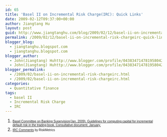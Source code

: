 ```yaml
---
id: 65
title: 'Basel II on Incremental Risk Charge(IRC): Quick Links'
date: 2009-02-12T09:37:00+00:00
author: Jiangtang Hu
layout: post
guid: http://www.jiangtanghu.com/blog/2009/02/12/basel-ii-on-incremental-risk-chargeirc-quick-links-2/
permalink: /2009/02/12/basel-ii-on-incremental-risk-chargeirc-quick-links-2/
blogger_blog:
  - jiangtanghu.blogspot.com
  - jiangtanghu.blogspot.com
blogger_author:
  - John(Jiangtang) Huhttp://www.blogger.com/profile/04383471478195804254JiangtangHu@gmail.com
  - John(Jiangtang) Huhttp://www.blogger.com/profile/04383471478195804254JiangtangHu@gmail.com
blogger_permalink:
  - /2009/02/basel-ii-on-incremental-risk-chargeirc.html
  - /2009/02/basel-ii-on-incremental-risk-chargeirc.html
categories:
  - Quantitative finance
tags:
  - basel II
  - Incremental Risk Charge
  - IRC
---
```

  1. <span style="font-family: Arial; font-size: x-small;"><a href="http://www.bis.org/publ/bcbs149.pdf">Basel Committee on Banking Supervision(Jan, 2009). Guidelines for computing capital for incremental default risk in the trading book. Consultative document. January.</a></span>
  2. <span style="font-family: Arial; font-size: x-small;"><a href="http://www.riskmetrics.com/sites/default/files/Research20090200.pdf">IRC Comments</a> by RiskMetrics</span>